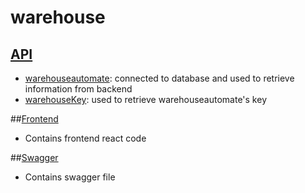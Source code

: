 # warehouse

## [API](https://github.com/sijieye/warehouse/tree/main/api)
- [warehouseautomate](https://github.com/sijieye/warehouse/tree/main/api/warehouseautomate): connected to database and used to retrieve information from backend
- [warehouseKey](https://github.com/sijieye/warehouse/tree/main/api/warehouseKey): used to retrieve warehouseautomate's key

##[Frontend](https://github.com/sijieye/warehouse/tree/main/frontend)
- Contains frontend react code

##[Swagger](https://github.com/sijieye/warehouse/tree/main/swagger)
- Contains swagger file